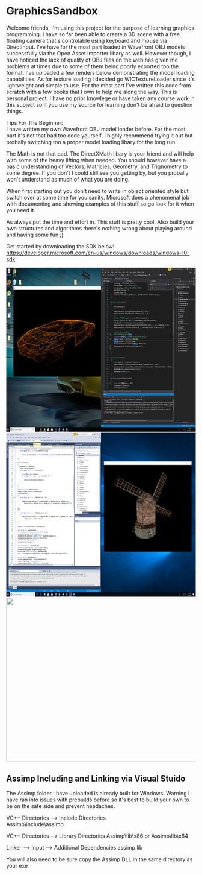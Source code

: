 # GraphicsSandbox
Welcome friends, I'm using this project for the purpose of learning graphics programming. I have so far been able to create a 3D scene
with a free floating camera that's controlable using keyboard and mouse via DirectInput. I've have for the most part loaded in Wavefront OBJ models successfully via the Open Asset Importer libary as well. However though, I have noticed the lack of quality of OBJ files on the web has given me problems at times due to some of them being poorly exported too the format. I've uploaded a few renders below demonstrating the model loading capabilities. As for texture loading I decided go WICTextureLoader since it's lightweight and simple to use. For the most part I've written this code from scratch with a few books that I own to help me along the way. This is personal project. I have no prior knowlege or have taken any course work in this subject so if you use my source for learning don't be afraid to question things.

Tips For The Beginner:<br>
I have written my own Wavefront OBJ model loader before. For the most part it's not that bad too code yourself. I highly recommend trying it out but probally switching too a proper model loading libary for the long run.

The Math is not that bad. The DirectXMath libary is your friend and will help with some of the heavy lifting when needed. You should however have a basic understanding of Vectors, Matricies, Geometry, and Trignometry to some degree. If you don't I could still see you getting by, but you probally won't understand as much of what you are doing.

When first starting out you don't need to write in object oriented style but switch over at some time for you sanity. 
Microsoft does a phenomenal job with documenting and showing examples of this stuff so go look for it when you need it.

As always put the time and effort in. This stuff is pretty cool. Also build your own structures and algorithms there's nothing wrong about playing around and having some fun ;)

Get started by downloading the SDK below!<br>
https://developer.microsoft.com/en-us/windows/downloads/windows-10-sdk

<img height="435" width="900" src="https://raw.githubusercontent.com/MitchellKopczyk/GraphicsSandbox/master/samples/TestWireFrameRender.png">
<br>
<img height="435" width="900" src="https://raw.githubusercontent.com/MitchellKopczyk/GraphicsSandbox/master/samples/Windmill.png">
<br>
<img height="435" width="900" src="https://raw.githubusercontent.com/MitchellKopczyk/GraphicsSandbox/master/samples/TestTextureRender2.png">


Assimp Including and Linking via Visual Stuido
-------------------------------------------------------------------
The Assimp folder I have uploaded is already built for Windows.
Warning I have ran into issues with prebuilds before
so it's best to build your own to be on the safe side and prevent 
headaches. 

VC++ Directories -->  Include Directories  
Assimp\include\assimp

VC++ Directories -->  Library Directories
Assimp\lib\x86
or 
Assimp\lib\x64

Linker --> Input --> Additional Dependencies
assimp.lib

You will also need to be sure copy the Assimp DLL in the same directory as your exe
